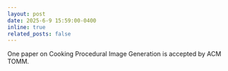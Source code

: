```yaml
---
layout: post
date: 2025-6-9 15:59:00-0400
inline: true
related_posts: false
---
```

   One paper on Cooking Procedural Image Generation is accepted by ACM TOMM. 
